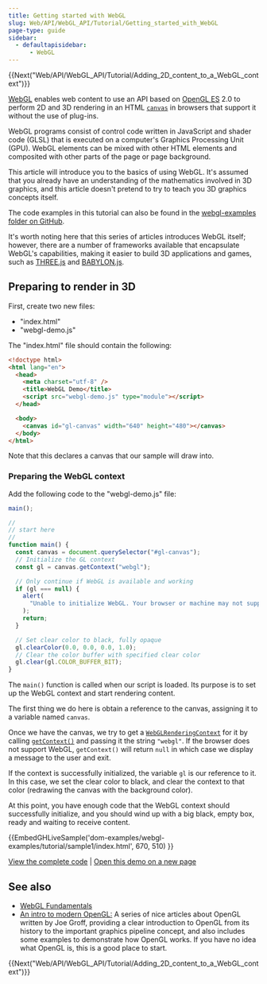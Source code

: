```yaml
---
title: Getting started with WebGL
slug: Web/API/WebGL_API/Tutorial/Getting_started_with_WebGL
page-type: guide
sidebar:
  - defaultapisidebar:
      - WebGL
---
```


{{Next("Web/API/WebGL_API/Tutorial/Adding_2D_content_to_a_WebGL_context")}}

[WebGL](/en-US/docs/Web/API/WebGL_API) enables web content to use an API based on [OpenGL ES](https://www.khronos.org/opengles/) 2.0 to perform 2D and 3D rendering in an HTML [`canvas`](/en-US/docs/Web/API/Canvas_API) in browsers that support it without the use of plug-ins.

WebGL programs consist of control code written in JavaScript and shader code (GLSL) that is executed on a computer's Graphics Processing Unit (GPU). WebGL elements can be mixed with other HTML elements and composited with other parts of the page or page background.

This article will introduce you to the basics of using WebGL. It's assumed that you already have an understanding of the mathematics involved in 3D graphics, and this article doesn't pretend to try to teach you 3D graphics concepts itself.

The code examples in this tutorial can also be found in the [webgl-examples folder on GitHub](https://github.com/mdn/dom-examples/tree/main/webgl-examples/tutorial).

It's worth noting here that this series of articles introduces WebGL itself; however, there are a number of frameworks available that encapsulate WebGL's capabilities, making it easier to build 3D applications and games, such as [THREE.js](https://threejs.org/) and [BABYLON.js](https://www.babylonjs.com/).

## Preparing to render in 3D

First, create two new files:

- "index.html"
- "webgl-demo.js"

The "index.html" file should contain the following:

```html
<!doctype html>
<html lang="en">
  <head>
    <meta charset="utf-8" />
    <title>WebGL Demo</title>
    <script src="webgl-demo.js" type="module"></script>
  </head>

  <body>
    <canvas id="gl-canvas" width="640" height="480"></canvas>
  </body>
</html>
```

Note that this declares a canvas that our sample will draw into.

### Preparing the WebGL context

Add the following code to the "webgl-demo.js" file:

```js
main();

//
// start here
//
function main() {
  const canvas = document.querySelector("#gl-canvas");
  // Initialize the GL context
  const gl = canvas.getContext("webgl");

  // Only continue if WebGL is available and working
  if (gl === null) {
    alert(
      "Unable to initialize WebGL. Your browser or machine may not support it.",
    );
    return;
  }

  // Set clear color to black, fully opaque
  gl.clearColor(0.0, 0.0, 0.0, 1.0);
  // Clear the color buffer with specified clear color
  gl.clear(gl.COLOR_BUFFER_BIT);
}
```

The `main()` function is called when our script is loaded. Its purpose is to set up the WebGL context and start rendering content.

The first thing we do here is obtain a reference to the canvas, assigning it to a variable named `canvas`.

Once we have the canvas, we try to get a [`WebGLRenderingContext`](/en-US/docs/Web/API/WebGLRenderingContext) for it by calling [`getContext()`](/en-US/docs/Web/API/HTMLCanvasElement/getContext) and passing it the string `"webgl"`. If the browser does not support WebGL, `getContext()` will return `null` in which case we display a message to the user and exit.

If the context is successfully initialized, the variable `gl` is our reference to it. In this case, we set the clear color to black, and clear the context to that color (redrawing the canvas with the background color).

At this point, you have enough code that the WebGL context should successfully initialize, and you should wind up with a big black, empty box, ready and waiting to receive content.

{{EmbedGHLiveSample('dom-examples/webgl-examples/tutorial/sample1/index.html', 670, 510) }}

[View the complete code](https://github.com/mdn/dom-examples/tree/main/webgl-examples/tutorial/sample1) | [Open this demo on a new page](https://mdn.github.io/dom-examples/webgl-examples/tutorial/sample1/)

## See also

- [WebGL Fundamentals](https://webglfundamentals.org/)
- [An intro to modern OpenGL:](https://duriansoftware.com/joe/an-intro-to-modern-opengl.-table-of-contents) A series of nice articles about OpenGL written by Joe Groff, providing a clear introduction to OpenGL from its history to the important graphics pipeline concept, and also includes some examples to demonstrate how OpenGL works. If you have no idea what OpenGL is, this is a good place to start.

{{Next("Web/API/WebGL_API/Tutorial/Adding_2D_content_to_a_WebGL_context")}}
